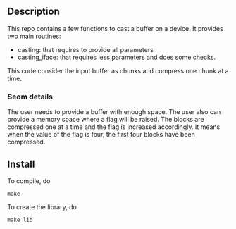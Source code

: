 ## Description

This repo contains a few functions to cast a buffer on a device.
It provides two main routines:
- casting: that requires to provide all parameters
- casting_iface: that requires less parameters and does some checks.

This code consider the input buffer as chunks and compress one chunk at a time.

### Seom details
The user needs to provide a buffer with enough space.
The user also can provide a memory space where a flag will be raised.
The blocks are compressed one at a time and the flag is increased accordingly.
It means when the value of the flag is four, the first four blocks have been compressed.

## Install

To compile, do
```
make
```

To create the library, do
```
make lib
```
